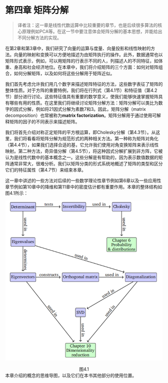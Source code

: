 # 第四章 矩阵分解

> 译者注：这一章是线性代数运算中比较重要的章节，也是后续很多算法的核心原理例如PCA等。在这一节中要注意体会矩阵分解的基本思想，并能给出不同分解方法的实现。

在第2章和第3章中，我们研究了向量的运算与度量、向量投影和线性映射的方法。向量的映射和变换可以方便地描述为由矩阵执行的操作。此外，数据通常也以矩阵形式表示，例如，可以用矩阵的行表示不同的人，列描述人的不同特征，如体重、身高和社会经济地位。在本章中，我们将介绍矩阵的三个方面：如何对矩阵组合，如何分解矩阵，以及如何将这些分解用于矩阵近似。

我们首先考虑允许我们用几个数字来描述矩阵特征的方法，这些数字表征了矩阵的整体性质。对于方阵的重要特例，我们将在行列式（第4.1节）和特征值（第4.2节）部分进行讨论。这些特征值具有重要的数学意义，使我们能够快速掌握矩阵具有哪些有用的性质。在这里我们将继续讨论矩阵分解方法：矩阵分解可以类比为数字的因式分解，例如将21因式分解为素数7和3。因此，矩阵分解（matrix decomposition）也常被称为**matrix factorization**。矩阵分解用于通过使用可解释矩阵的因子的不同表示来描述矩阵。

我们将首先介绍对称正定矩阵的平方根运算，即Cholesky分解（第4.3节）。从这里，我们将看看将矩阵分解为规范形式的两种相关方法。第一种称为矩阵对角化（第4.4节），如果我们选择合适的基，它允许我们使用对角变换矩阵来表示线性映射。第二种方法，奇异值分解（第4.5节），将这种因式分解扩展到非方阵，它被认为是线性代数中的基本概念之一。这些分解是有帮助的，因为表示数值数据的矩阵通常非常大，很难分析。我们以矩阵分类的形式系统地概述了矩阵的类型和区分它们的特征属性（第4.7节）来结束本章。

这一章中讲述的一些方法对后续的一些数学理论性章节例如第6章以及一些应用性章节例如第10章中的降维和第11章中的密度估计都有重要作用。本章的整体结构如图4.1所示：

![1721268501693](../attachments/4.1.png)

<center>图4.1</center> 本章介绍的概念的思维导图，以及它们在本书其他部分的使用位置。

